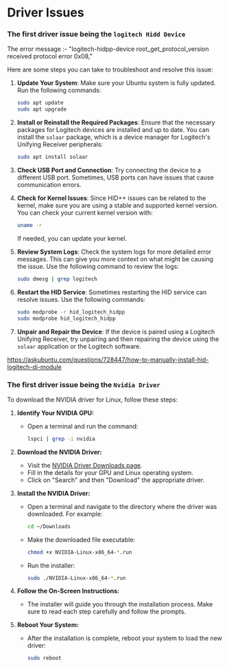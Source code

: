 # Driver Issues

### The first driver issue being the `logitech Hidd Device`

The error message :- "logitech-hidpp-device root_get_protocol_version received protocol error 0x08,"

Here are some steps you can take to troubleshoot and resolve this issue:

1. **Update Your System**: Make sure your Ubuntu system is fully updated. Run the following commands:

   ```bash
   sudo apt update
   sudo apt upgrade
   ```

2. **Install or Reinstall the Required Packages**: Ensure that the necessary packages for Logitech devices are installed and up to date. You can install the `solaar` package, which is a device manager for Logitech's Unifying Receiver peripherals:

   ```bash
   sudo apt install solaar
   ```

3. **Check USB Port and Connection**: Try connecting the device to a different USB port. Sometimes, USB ports can have issues that cause communication errors.

4. **Check for Kernel Issues**: Since HID++ issues can be related to the kernel, make sure you are using a stable and supported kernel version. You can check your current kernel version with:

   ```bash
   uname -r
   ```

   If needed, you can update your kernel.

5. **Review System Logs**: Check the system logs for more detailed error messages. This can give you more context on what might be causing the issue. Use the following command to review the logs:

   ```bash
   sudo dmesg | grep logitech
   ```

6. **Restart the HID Service**: Sometimes restarting the HID service can resolve issues. Use the following commands:

   ```bash
   sudo modprobe -r hid_logitech_hidpp
   sudo modprobe hid_logitech_hidpp
   ```

7. **Unpair and Repair the Device**: If the device is paired using a Logitech Unifying Receiver, try unpairing and then repairing the device using the `solaar` application or the Logitech software.

https://askubuntu.com/questions/728447/how-to-manually-install-hid-logitech-dj-module 


### The first driver issue being the `Nvidia Driver`

To download the NVIDIA driver for Linux, follow these steps:

1. **Identify Your NVIDIA GPU:**

   - Open a terminal and run the command:
     ```sh
     lspci | grep -i nvidia
     ```



2. **Download the NVIDIA Driver:**

   - Visit the [NVIDIA Driver Downloads page](https://www.nvidia.com/Download/index.aspx).
   - Fill in the details for your GPU and Linux operating system.
   - Click on "Search" and then "Download" the appropriate driver.

3. **Install the NVIDIA Driver:**

   - Open a terminal and navigate to the directory where the driver was downloaded. For example:
     ```sh
     cd ~/Downloads
     ```
   - Make the downloaded file executable:
     ```sh
     chmod +x NVIDIA-Linux-x86_64-*.run
     ```
   - Run the installer:
     ```sh
     sudo ./NVIDIA-Linux-x86_64-*.run
     ```

4. **Follow the On-Screen Instructions:**

   - The installer will guide you through the installation process. Make sure to read each step carefully and follow the prompts.

5. **Reboot Your System:**
   - After the installation is complete, reboot your system to load the new driver:
     ```sh
     sudo reboot
     ```
